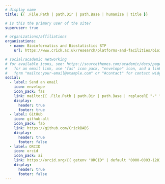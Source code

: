 ```yaml
---
# display name
title: {{ .File.Path | path.Dir | path.Base | humanize | title }}

# is this the primary user of the site?
superuser: true

# organizations/affiliations
organizations:
  - name: Bioinformatics and Biostatistics STP
    url: https://www.crick.ac.uk/research/platforms-and-facilities/bioinformatics-and-biostatistics

# social/academic networking
# for available icons, see: https://sourcethemes.com/academic/docs/page-builder/#icons
#   for an email link, use "fas" icon pack, "envelope" icon, and a link in the
#   form "mailto:your-email@example.com" or "#contact" for contact widget.
social:
  - label: Send an email
    icon: envelope
    icon_pack: fas
    link: mailto:{{ .File.Path | path.Dir | path.Base | replaceRE "-" "." }}@crick.ac.uk?subject={{ getenv "LIMSID" }}
    display:
      header: true
      footer: true
  - label: GitHub
    icon: github-alt
    icon_pack: fab
    link: https://github.com/CrickBABS
    display:
      header: true
      footer: false
  - label: ORCID
    icon: orcid
    icon_pack: ai
    link: https://orcid.org/{{ getenv "ORCID" | default "0000-0003-1281-2658" }}
    display:
      header: true
      footer: false
---
```


<!-- hugo new --kind author authors/christopher-barrington -->
